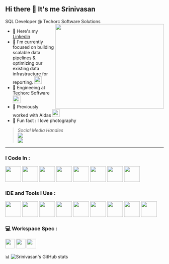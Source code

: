 ## Hi there 👋 It's me Srinivasan

SQL Developer @ Techorc Software Solutions
<img align="right" width="345" height="270" src="https://media.giphy.com/media/v1.Y2lkPWVjZjA1ZTQ3aWphOGgzYXpna3dtZHE4NG8yZXR3azJkcmRxZ3RrejQ5czFsbGpibyZlcD12MV9naWZzX3JlbGF0ZWQmY3Q9Zw/l46Cy1rHbQ92uuLXa/giphy.gif">
- 🔭 Here's my [Linkedin](https://www.linkedin.com/in/srinivasan4610/)                                                 
- 🌱 I'm currently focused on building scalable data pipelines & optimizing our existing data infrastructure for reporting. [<img height="24" width="24" src="https://static.zohocdn.com/catalyst-cdn/img/welcomeloader-b6a4057dc7.gif">](https://catalyst.zoho.com/)
- 🏢 Engineeing at Techorc Software [<img src="https://www.techorc.in/images/logo.svg" height="24">](https://www.techorc.in/)
- 🏢 Previously worked with Aidas [<img src="https://www.aidastech.com/wp-content/uploads/2023/05/aidas-logo-1.png" height="24">](https://www.aidastech.com/)
- 📸 Fun fact : I love photography

> *Social Media Handles* <br />
> [<img src="https://img.shields.io/badge/LinkedIn-0077B5?style=for-the-badge&logo=linkedin&logoColor=white" />](https://www.linkedin.com/in/srinivasan4610/) <br/>
> [<img src="https://img.shields.io/badge/instagram-d62976?style=for-the-badge&logo=instagram&logoColor=white" />](https://www.instagram.com/__._srinivasan_.__?igsh=MWxvcnIyYmh5ZDlnMA==&utm_source=ig_contact_invite)
---
### I Code In :
<img height="50" width="50" src="https://img.icons8.com/color/48/000000/python.png" /> <img height="50" width="50" src="https://img.icons8.com/fluency/48/mysql-logo.png"/> <img height="50" width="50" src="https://img.icons8.com/color/48/000000/mongodb.png"/> <img height="50" width="50" src="https://img.icons8.com/color/48/000000/html-5.png" /> <img height="50" width="50" src="https://img.icons8.com/color/48/000000/css3.png" /> <img height="50" width="50" src="https://img.icons8.com/color/48/000000/bootstrap.png" /> <img height="50" width="50" src="https://img.icons8.com/color/48/microsoft-sql-server.png" /> <img height="50" width="50" src="https://cdn.iconscout.com/icon/free/png-512/free-sqlite-icon-svg-png-download-282687.png?f=webp&w=256"/>

### IDE and Tools I Use :
<img height="50" width="50" src="https://img.icons8.com/color/48/000000/pycharm.png"/> <img height="50" src="https://www.logo.wine/a/logo/DBeaver/DBeaver-Logo.wine.svg" /> <img height="50" width="50" src="https://img.icons8.com/fluency/48/mysql-logo.png"/> <img height="50" width="50" src="https://img.icons8.com/color/48/000000/visual-studio-code-2019.png"/> <img height="50" width="50" src="https://img.icons8.com/color/50/000000/git.png"/> <img height="50" src="https://github.com/user-attachments/assets/bf44cb9b-ef1f-4738-8ab0-f34dd5941cb3" /> <img height="50" src="https://img.icons8.com/color/480/null/notion--v1.png" /> <img height="50" width="50" src="https://uxwing.com/wp-content/themes/uxwing/download/brands-and-social-media/canva-icon.png"/> <img height="50" width="50" src="https://img.icons8.com/doodle/48/000000/adobe-photoshop.png"/>

### 💻 Workspace Spec :
<img height="30" src="https://img.shields.io/badge/MSI-GL63_9RCX-ED1C24?style=for-the-badge&logo=msi&logoColor=white"/> <img height="30" src="https://img.shields.io/badge/NVIDIA-GTX_1050ti-76B900?style=for-the-badge&logo=nvidia&logoColor=white"/> <img height="30" src="https://img.shields.io/badge/Intel-Corei5_9300H-ED1C24?style=for-the-badge&logo=intel&logoColor=white"/> 

📊
![Srinivasan's GitHub stats](https://github-readme-stats.vercel.app/api?username=SRlNlVASAN&theme=dark&show_icons=true&&hide=issues,contribs)
